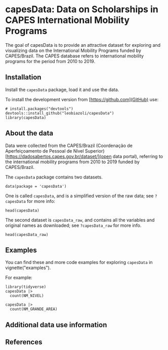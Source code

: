 # capesData: Data on Scholarships in CAPES International Mobility Programs

The goal of capesData is to provide an attractive dataset for exploring and visualizing data on the International Mobility Programs funded by CAPES/Brazil. The CAPES database refers to international mobility programs for the period from 2010 to 2019.

## Installation

Install the `capesData` package, load it and use the data.

To install the development version from [https://github.com](GitHub) use:
```{r}
# install.packages("devtools")
devtools::install_github("leobiazoli/capesData")
library(capesData)
```
## About the data

Data were collected from the CAPES/Brazil (Coordenação de Aperfeiçoamento de Pessoal de Nível Superior) [https://dadosabertos.capes.gov.br/dataset/](open data portal), referring to the international mobility programs from 2010 to 2019 funded by CAPES/Brazil.

The `capesData` package contains two datasets.
```{r}
data(package = 'capesData')
```


One is called `capesData`, and is a simplified version of the raw data; see `?capesData` for more info:
```{r}
head(capesData)
```

The second dataset is `capesData_raw`, and contains all the variables and original names as downloaded; see `?capesData_raw` for more info.
```{r}
head(capesData_raw)
```

## Examples

You can find these and more code examples for exploring `capesData` in vignette("examples").

For example:

```{r}
library(tidyverse)
capesData |>
  count(NM_NIVEL)

capesData |>
  count(NM_GRANDE_AREA)
```

## Additional data use information

## References
